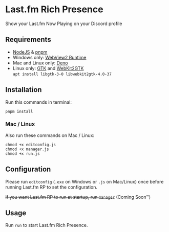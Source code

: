# Last.fm Rich Presence

Show your Last.fm Now Playing on your Discord profile

## Requirements

- [NodeJS] & [pnpm]
- Windows only: [WebView2 Runtime]
- Mac and Linux only: [Deno]
- Linux only: [GTK] and [WebKit2GTK] \
  `apt install libgtk-3-0 libwebkit2gtk-4.0-37`

## Installation

Run this commands in terminal:

```
pnpm install
```

### Mac / Linux

Also run these commands on Mac / Linux:

```
chmod +x editconfig.js
chmod +x manager.js
chmod +x run.js
```

## Configuration

Please run `editconfig` (`.exe` on Windows or `.js` on Mac/Linux)
once before running Last.fm RP to set the configuration.

~~If you want Last.fm RP to run at startup, run `manager`~~
(Coming Soon™️)

## Usage

Run `run` to start Last.fm Rich Presence.

[deno]: https://deno.land/
[pnpm]: https://pnpm.io/installation
[nodejs]: https://nodejs.org/en/
[webview2 runtime]: https://go.microsoft.com/fwlink/p/?LinkId=2124703
[gtk]: https://docs.gtk.org/gtk3/
[webkit2gtk]: https://webkitgtk.org/
